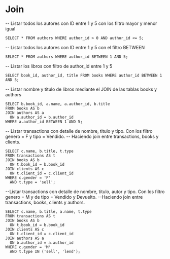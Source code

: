 # Join

-- Listar todos los autores con ID entre 1 y 5 con los filtro mayor y menor igual

    SELECT * FROM authors WHERE author_id > 0 AND author_id <= 5;

-- Listar todos los autores con ID entre 1 y 5 con el filtro BETWEEN

    SELECT * FROM authors WHERE author_id BETWEEN 1 AND 5;

-- Listar los libros con filtro de author_id entre 1 y 5

    SELECT book_id, author_id, title FROM books WHERE author_id BETWEEN 1 AND 5;

-- Listar nombre y titulo de libros mediante el JOIN de las tablas books y authors

    SELECT b.book_id, a.name, a.author_id, b.title
    FROM books AS b
    JOIN authors AS a
      ON a.author_id = b.author_id
    WHERE a.author_id BETWEEN 1 AND 5;

-- Listar transactions con detalle de nombre, titulo y tipo. Con los filtro genero = F y tipo = Vendido.
-- Haciendo join entre transactions, books y clients.

    SELECT c.name, b.title, t.type
    FROM transactions AS t
    JOIN books AS b
      ON t.book_id = b.book_id
    JOIN clients AS c
      ON t.client_id = c.client_id
    WHERE c.gender = 'F'
      AND t.type = 'sell';

--Listar transactions con detalle de nombre, titulo, autor y tipo. Con los filtro genero = M y de tipo = Vendido y Devuelto.
--Haciendo join entre transactions, books, clients y authors.

    SELECT c.name, b.title, a.name, t.type
    FROM transactions AS t
    JOIN books AS b
      ON t.book_id = b.book_id
    JOIN clients AS c
      ON t.client_id = c.client_id
    JOIN authors AS a
      ON b.author_id = a.author_id
    WHERE c.gender = 'M'
      AND t.type IN ('sell', 'lend');
